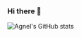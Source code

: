### Hi there 👋

![Agnel's GitHub stats](https://github-readme-stats.vercel.app/api?username=agnelnieves&count_private=true&theme=dark&show_icons=true)

<!--
**agnelnieves/agnelnieves** is a ✨ _special_ ✨ repository because its `README.md` (this file) appears on your GitHub profile.
**Reference** https://github.com/anuraghazra/github-readme-stats

Here are some ideas to get you started:

- 🔭 I’m currently working on ...
- 🌱 I’m currently learning ...
- 👯 I’m looking to collaborate on ...
- 🤔 I’m looking for help with ...
- 💬 Ask me about ...
- 📫 How to reach me: ...
- 😄 Pronouns: ...
- ⚡ Fun fact: ...
-->
